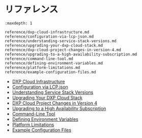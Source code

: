 # リファレンス

```{toctree}
:maxdepth: 1

reference/dxp-cloud-infrastructure.md
reference/configuration-via-lcp-json.md
reference/understanding-service-stack-versions.md
reference/upgrading-your-dxp-cloud-stack.md
reference/dxp-cloud-project-changes-in-version-4.md
reference/upgrading-to-a-high-availability-subscription.md
reference/command-line-tool.md
reference/defining-environment-variables.md
reference/platform-limitations.md
reference/example-configuration-files.md
```

- [DXP Cloud Infrastructure](./reference/dxp-cloud-infrastructure.md)
- [Configuration via LCP.json](./reference/configuration-via-lcp-json.md)
- [Understanding Service Stack Versions](./reference/understanding-service-stack-versions.md)
- [Upgrading Your DXP Cloud Stack](./reference/upgrading-your-dxp-cloud-stack.md)
- [DXP Cloud Project Changes in Version 4](./reference/dxp-cloud-project-changes-in-version-4.md)
- [Upgrading to a High Availability Subscription](./reference/upgrading-to-a-high-availability-subscription.md)
- [Command-Line Tool](./reference/command-line-tool.md)
- [Defining Environment Variables](./reference/defining-environment-variables.md)
- [Platform Limitations](./reference/platform-limitations.md)
- [Example Configuration Files](./reference/example-configuration-files.md)